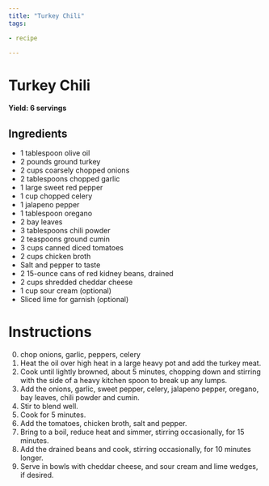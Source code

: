 ```yaml
---
title: "Turkey Chili"
tags:

- recipe

---
```


# Turkey Chili

#### Yield: 6 servings

## Ingredients

* 1 tablespoon olive oil
* 2 pounds ground turkey
* 2 cups coarsely chopped onions
* 2 tablespoons chopped garlic
* 1 large sweet red pepper
* 1 cup chopped celery
* 1 jalapeno pepper
* 1 tablespoon oregano
* 2 bay leaves
* 3 tablespoons chili powder
* 2 teaspoons ground cumin
* 3 cups canned diced tomatoes
* 2 cups chicken broth
* Salt and pepper to taste
* 2 15-ounce cans of red kidney beans, drained
* 2 cups shredded cheddar cheese
* 1 cup sour cream (optional)
* Sliced lime for garnish (optional)

# Instructions

0. chop onions, garlic, peppers, celery
1. Heat the oil over high heat in a large heavy pot and add the turkey meat.
2. Cook until lightly browned, about 5 minutes,
   chopping down and stirring with the side of a heavy kitchen spoon to break up any lumps.
3. Add the onions, garlic, sweet pepper, celery, jalapeno pepper, oregano, bay leaves, chili powder and cumin.
4. Stir to blend well.
5. Cook for 5 minutes.
6. Add the tomatoes, chicken broth, salt and pepper.
7. Bring to a boil, reduce heat and simmer, stirring occasionally, for 15 minutes.
8. Add the drained beans and cook, stirring occasionally, for 10 minutes longer.
9. Serve in bowls with cheddar cheese, and sour cream and lime wedges, if desired.